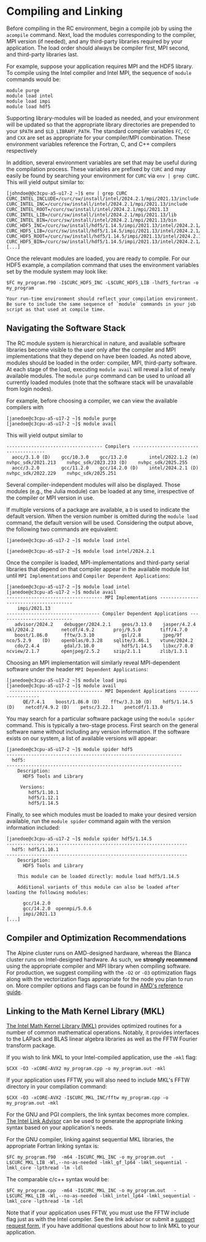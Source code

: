 # Compiling and Linking

Before compiling in the RC environment, begin a compile job by using the `acompile` command. Next, load the modules corresponding to the compiler, MPI version (if needed), and any third-party libraries required by your application. The load order should always be compiler first, MPI second, and third-party libraries last.

For example, suppose your application requires MPI and the HDF5
library. To compile using the Intel compiler and Intel MPI, the
sequence of `module` commands would be:

```
module purge
module load intel
module load impi
module load hdf5
```

Supporting library-modules will be loaded as needed, and your
environment will be updated so that the appropriate library
directories are prepended to your `$PATH` and `$LD_LIBRARY_PATH`. The standard compiler variables `FC`, `CC` and `CXX` are set as appropriate for your compiler/MPI combination. These environment variables reference the Fortran, C, and C++ compilers respectively

In addition, several environment variables are set that may be useful during the compilation process.  These variables are prefixed by `CURC` and may easily be found by searching your environment for `CURC` via `env | grep CURC`. This will yield output similar to:

```
[johndoe@@c3cpu-a5-u17-2 ~]$ env | grep CURC
CURC_INTEL_INCLUDE=/curc/sw/install/intel/2024.2.1/mpi/2021.13/include
CURC_INTEL_INC=/curc/sw/install/intel/2024.2.1/mpi/2021.13/include
CURC_INTEL_ROOT=/curc/sw/install/intel/2024.2.1/mpi/2021.13
CURC_INTEL_LIB=/curc/sw/install/intel/2024.2.1/mpi/2021.13/lib
CURC_INTEL_BIN=/curc/sw/install/intel/2024.2.1/mpi/2021.13/bin
CURC_HDF5_INC=/curc/sw/install/hdf5/1.14.5/impi/2021.13/intel/2024.2.1/include
CURC_HDF5_LIB=/curc/sw/install/hdf5/1.14.5/impi/2021.13/intel/2024.2.1/lib
CURC_HDF5_ROOT=/curc/sw/install/hdf5/1.14.5/impi/2021.13/intel/2024.2.1
CURC_HDF5_BIN=/curc/sw/install/hdf5/1.14.5/impi/2021.13/intel/2024.2.1/bin
[...]
```

Once the relevant modules are loaded, you are ready to compile. For our HDF5 example, a compilation command that uses the environment variables set by the module system may look like:

```
$FC my_program.f90 -I$CURC_HDF5_INC -L$CURC_HDF5_LIB -lhdf5_fortran -o my_program
```

```{caution}
Your run-time environment should reflect your compilation environment. Be sure to include the same sequence of `module` commands in your job script as that used at compile time.
```


## Navigating the Software Stack

The RC module system is hierarchical in nature, and available software libraries become visible to the user only after the compiler and MPI implementations that they depend on have been loaded. As noted above, modules should be loaded in the order: compiler, MPI, third-party software.  At each stage of the load, executing `module avail` will reveal a list of newly available modules.  The `module purge` command can be used to unload all currently loaded modules (note that the software stack will be unavailable from login nodes).

For example, before choosing a compiler, we can view the available compilers with

```
[janedoe@c3cpu-a5-u17-2 ~]$ module purge
[janedoe@c3cpu-a5-u17-2 ~]$ module avail
```

This will yield output similar to

```
----------------------------------- Compilers --------------------------------------
  aocc/3.1.0 (D)    gcc/10.3.0    gcc/13.2.0        intel/2022.1.2 (m)    nvhpc_sdk/2021.213    nvhpc_sdk/2023.233 (D)    nvhpc_sdk/2025.255
  aocc/3.2.0        gcc/11.2.0    gcc/14.2.0 (D)    intel/2024.2.1 (D)    nvhpc_sdk/2022.229    nvhpc_sdk/2025.251
```

Several compiler-independent modules will also be displayed. Those modules (e.g., the Julia module) can be loaded at any time, irrespective of the compiler or MPI version in use.

If multiple versions of a package are available, a `D` is used to indicate the default version. When the version number is omitted during the `module load` command, the default version will be used. Considering the output above, the following two commands are equivalent:

```[janedoe@c3cpu-a5-u17-2 ~]$ module load intel ```

```[janedoe@c3cpu-a5-u17-2 ~]$ module load intel/2024.2.1 ```

Once the compiler is loaded, MPI-implementations and third-party
serial libraries that depend on that compiler appear in the available module list until `MPI Implementations` and `Compiler Dependent Applications`:

```
[janedoe@c3cpu-a5-u17-2 ~]$ module load intel
[janedoe@c3cpu-a5-u17-2 ~]$ module avail
----------------------------------- MPI Implementations --------------------------------------
    impi/2021.13
---------------------------------- Compiler Dependent Applications ---------------------------
   advisor/2024.2    debugger/2024.2.1    geos/3.13.0    jasper/4.2.4    mkl/2024.2          netcdf/4.9.2       proj/9.5.0       tiff/4.7.0
   boost/1.86.0      fftw/3.3.10          gsl/2.8        jpeg/9f         nco/5.2.9    (D)    openblas/0.3.28    sqlite/3.46.1    vtune/2024.2
   cdo/2.4.4         gdal/3.10.0          hdf5/1.14.5    libxc/7.0.0     ncview/2.1.7        openjpeg/2.5.2     szip/2.1.1       zlib/1.3.1
```

Choosing an MPI implementation will similarly reveal MPI-dependent software under the header `MPI Dependent Applications`:

```
[janedoe@c3cpu-a5-u17-2 ~]$ module load impi
[janedoe@c3cpu-a5-u17-2 ~]$ module avail
 ---------------------------------- MPI Dependent Applications -------------------
      QE/7.4.1    boost/1.86.0 (D)    fftw/3.3.10 (D)    hdf5/1.14.5 (D)    netcdf/4.9.2 (D)    petsc/3.22.1    pnetcdf/1.13.0
```

You may search for a particular software package using the `module spider` command. This is typically a two-stage process. First search on the general software name without including any version information. If the software exists on our system, a list of available versions will appear:

```
[janedoe@c3cpu-a5-u17-2 ~]$ module spider hdf5
----------------------------------------------------------------
  hdf5:
----------------------------------------------------------------
    Description:
      HDF5 Tools and Library

     Versions:
        hdf5/1.10.1
        hdf5/1.12.1
        hdf5/1.14.5
```

Finally, to see which modules must be loaded to make your desired version available, run the `module spider` command again with the version information included:

```
[janedoe@c3cpu-a5-u17-2 ~]$ module spider hdf5/1.14.5
------------------------------------------------------------------
  hdf5: hdf5/1.10.1
------------------------------------------------------------------
    Description:
      HDF5 Tools and Library

    This module can be loaded directly: module load hdf5/1.14.5

    Additional variants of this module can also be loaded after loading the following modules:

      gcc/14.2.0
      gcc/14.2.0  openmpi/5.0.6
      impi/2021.13
[...]
```


## Compiler and Optimization Recommendations

The Alpine cluster runs on AMD-designed hardware, whereas the Blanca cluster runs on Intel-designed hardware. As such, we **strongly recommend** using the appropriate compiler and MPI library when compiling software.  For production, we
suggest compiling with the `-O2` or `-O3` optimization flags along with the vectorization flags appropriate for the node you plan to run on. More compiler options and flags can be found in [AMD's reference guide](https://developer.amd.com/wp-content/resources/Compiler%20Options%20Quick%20Ref%20Guide%20for%20AMD%20EPYC%207xx3%20Series%20Processors.pdf). 

## Linking to the Math Kernel Library (MKL)

[The Intel Math Kernel Library
(MKL)](https://software.intel.com/en-us/mkl/documentation) provides optimized routines for a number of common mathematical
operations. Notably, it provides interfaces to the LAPack and BLAS linear algebra libraries as well as the FFTW Fourier transform package.

If you wish to link MKL to your Intel-compiled application, use the `-mkl` flag:

```
$CXX -O3 -xCORE-AVX2 my_program.cpp -o my_program.out -mkl
```

If your application uses FFTW, you will also need to include MKL's FFTW directory in your compilation command:

```
$CXX -O3 -xCORE-AVX2 -I$CURC_MKL_INC/fftw my_program.cpp -o my_program.out -mkl
```

For the GNU and PGI compilers, the link syntax becomes more
complex. [The Intel Link
Advisor](https://software.intel.com/en-us/articles/intel-mkl-link-line-advisor) can be used to generate the appropriate linking syntax based on your application's needs.

For the GNU compiler, linking against sequential MKL libraries, the appropriate Fortran linking syntax is:

```
$FC my_program.f90  -m64 -I$CURC_MKL_INC -o my_program.out  -L$CURC_MKL_LIB -Wl,--no-as-needed -lmkl_gf_lp64 -lmkl_sequential -lmkl_core -lpthread -lm -ldl
```

The comparable c/c++ syntax would be:

```
$FC my_program.cpp  -m64 -I$CURC_MKL_INC -o my_program.out   -L$CURC_MKL_LIB -Wl,--no-as-needed -lmkl_intel_lp64 -lmkl_sequential -lmkl_core -lpthread -lm -ldl
```

Note that if your application uses FFTW, you must use the FFTW include flag just as with the Intel compiler. See the link advisor or submit a [support request form](https://colorado.service-now.com/req_portal?id=ucb_sc_rc_form), if you have additional questions about how to link MKL to your application.

